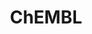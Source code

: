 ---
bigquery: https://console.cloud.google.com/bigquery?p=patents-public-data&d=ebi_chembl&page=dataset
citation: '"The ChEMBL database in 2017." Anna Gaulton, Anne Hersey, Michał Nowotka,
  A Patrícia Bento, Jon Chambers, David Mendez, Prudence Mutowo, Francis Atkinson,
  Louisa J Bellis, Elena Cibrián-Uhalte, Mark Davies, Nathan Dedman, Anneli Karlsson,
  María Paula Magariños, John P Overington, George Papadatos, Ines Smit, Andrew R
  Leach Nucleic acids Research (2017) 45 (Database Issue), D945-D954'
contributors: European Bioinformatics Institute
cost: None
description: ChEMBL Data is a manually curated database of small molecules used in
  drug discovery, including information about existing patented drugs.
documentation: 'schema: https://www.ebi.ac.uk/chembl/db_schema


  '
last_edit: 04/06/2022, 18:31:00
location: https://console.cloud.google.com/marketplace/product/google_patents_public_datasets/chembl
maintained_by: EMBL-EBI, an outstation of European Molecular Biology Laboratory
related_publications: '

  ChEMBL: towards direct deposition of bioassay data.


  Mendez D, Gaulton A, Bento AP, Chambers J, De Veij M, Félix E, Magariños MP, Mosquera
  JF, Mutowo P, Nowotka M, Gordillo-Marañón M, Hunter F, Junco L, Mugumbate G, Rodriguez-Lopez
  M, Atkinson F, Bosc N, Radoux CJ, Segura-Cabrera A, Hersey A, Leach AR.


  — Nucleic Acids Res. 2019; 47(D1):D930-D940. doi: 10.1093/nar/gky1075

  '
schema_fields:
- relationship
- species_group_flag
- patent_expire_date
- parent_id
- comments
- molecule_type
- mol_hrac_id
- standard_units
- mw_freebase
- inorganic_flag
- stem
- doi
- domain_name
- oc_id
- level2_description
- downgraded
- chirality
- assay_id
- relationship_desc
- normal_range_min
- short_name
- acd_logd
- topical
- ddd_units
- route
- dosed_ingredient
- potential_duplicate
- ref_type
- cell_source_tax_id
- mc_organism
- met_conversion
- src_assay_id
- idx
- ddd_admr
- withdrawn_year
- withdrawn_reason
- accession
- active_molregno
- updated_by
- assay_class_id
- natural_product
- approval_date
- lle
- homologue
- published_value
- substrate_record_id
- priority
- who_extra
- met_id
- mechanism_of_action
- le
- pref_name
- l5
- delist_flag
- tissue_id
- pubmed_id
- normal_range_max
- component_type
- standard_text_value
- parent_molregno
- sitecomp_id
- warning_year
- assay_strain
- l2
- caloha_id
- uberon_id
- hrac_code
- comp_class_id
- usan_stem_id
- ass_cls_map_id
- activity_id
- bao_id
- cell_description
- country
- withdrawn_flag
- parent_type
- site_name
- usan_substem
- helm_notation
- title
- cellosaurus_id
- molecular_species
- value
- tid_fixed
- assay_subcellular_fraction
- label
- job_id
- action_type
- hbd
- set_name
- warnref_id
- clo_id
- irac_class_id
- warning_id
- last_page
- smarts
- site_residues
- pathway_id
- indref_id
- cpd_str_alert_id
- src_id
- component_id
- text_value
- activity_count
- indication_class
- drug_product_flag
- assay_category
- standard_inchi
- qed_weighted
- cell_ontology_id
- hba_lipinski
- first_page
- data_validity_comment
- cx_logp
- protein_class_synonym
- bao_format
- metref_id
- drugind_id
- ad_type
- assay_cell_type
- molsyn_id
- availability_type
- bao_endpoint
- submission_date
- domain_description
- ref_url
- applicant_full_name
- cell_name
- parent_go_id
- ap_id
- therapeutic_flag
- assay_test_type
- updated_on
- mc_tax_id
- toid
- predbind_id
- cx_logd
- first_approval
- aidx
- authors
- level3_description
- aspect
- alert_name
- db_version
- published_type
- metabolite_record_id
- previous_company
- cell_source_organism
- as_id
- irac_code
- target_type
- molfile
- target_desc
- entity_id
- variant_id
- structure_type
- level2
- std_act_id
- mw_monoisotopic
- parameter_type
- cx_most_apka
- tid
- molecular_mechanism
- ddd_id
- strength
- cx_most_bpka
- mec_id
- level5
- compd_id
- activity_comment
- db_source
- l3
- hrac_class_id
- cidx
- assay_desc
- target_mapping
- issue
- doc_id
- num_lipinski_ro5_violations
- chebi_par_id
- targcomp_id
- abstract
- heavy_atoms
- mc_target_name
- nda_type
- source_domain_id
- assay_source
- innovator_company
- first_in_class
- assay_tissue
- status
- targrel_id
- organism
- tbl
- assay_tax_id
- confidence
- class_type
- bei
- sequence_md5sum
- tax_id
- standard_type
- max_phase_for_ind
- record_id
- year
- journal
- aromatic_rings
- prod_pat_id
- enzyme_tid
- standard_flag
- patent_use_code
- pchembl_value
- rgid
- creation_date
- direct_interaction
- smid
- company
- max_phase
- usan_stem_definition
- ingredient
- assay_organism
- component_synonym
- domain_type
- protein_class_desc
- efo_term
- polymer_flag
- l7
- ddd_value
- binding_site_comment
- log_id
- prodrug
- disease_efficacy
- standard_inchi_key
- definition
- level1_description
- description
- publication_number
- mesh_id
- doc_type
- full_mwt
- l4
- mc_target_accession
- hbd_lipinski
- sei
- mutation
- trade_name
- co_stem_id
- mol_irac_id
- mol_frac_id
- published_units
- ro3_pass
- stat
- version
- compound_name
- units
- l6
- protein_class_id
- mc_target_type
- res_stem_id
- frac_code
- patent_no
- bto_id
- uo_units
- assay_param_id
- mesh_heading
- path
- stem_class
- prediction_method
- rtb
- psa
- type
- research_stem
- compound_key
- mecref_id
- black_box_warning
- assay_type
- ddd_comment
- volume
- cell_id
- active_ingredient
- related_tid
- level1
- num_ro5_violations
- src_description
- orig_description
- qudt_units
- hba
- protclasssyn_id
- level4
- warning_type
- parenteral
- subgroup
- standard_value
- syn_type
- full_molformula
- num_alerts
- src_compound_id
- drug_substance_flag
- dosage_form
- acd_logp
- annotation
- level4_description
- standard_relation
- actsm_id
- parameter_value
- entity_type
- alogp
- canonical_smiles
- warning_country
- atc_code
- sequence
- drug_record_id
- ref_id
- enzyme_name
- pathway_key
- end_position
- alert_set_id
- compsyn_id
- class_level
- selectivity_comment
- molregno
- patent_id
- major_class
- frac_class_id
- site_id
- curation_comment
- published_relation
- chembl_id
- isoform
- usan_stem
- acd_most_apka
- name
- who_name
- l8
- product_id
- formulation_id
- confidence_score
- acd_most_bpka
- src_short_name
- upper_value
- biocomp_id
- level3
- relation
- standard_upper_value
- l1
- warning_description
- mol_atc_id
- synonyms
- source
- warning_class
- domain_id
- comp_go_id
- usan_year
- cl_lincs_id
- oral
- withdrawn_country
- start_position
- efo_id
- alert_id
- met_comment
- mechanism_comment
- go_id
- ridx
- cell_source_tissue
- withdrawn_class
- relationship_type
- last_active
- curated_by
- result_flag
shortname: chembl
tags:
- biotechnology
- health
- chemical
- bioinformatics
- medical
terms_of_use: CC BY-SA 3.0
title: ChEMBL
uuid: e232a192-965c-4ec9-904c-155b6dfe56c5
---